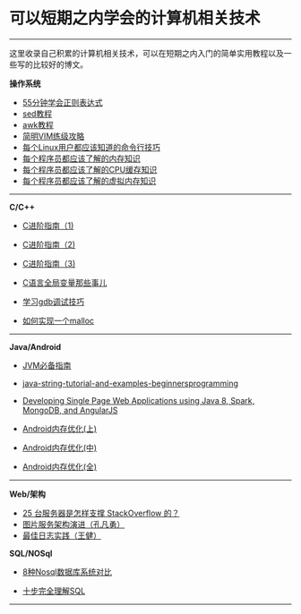 
# 可以短期之内学会的计算机相关技术 #

----------

这里收录自己积累的计算机相关技术，可以在短期之内入门的简单实用教程以及一些写的比较好的博文。

**操作系统**

* [55分钟学会正则表达式](https://github.com/LippiOuYang/practical-computer-skills/blob/master/src/30-minutes-to-learn-regex.md)
* [sed教程](https://github.com/LippiOuYang/practical-computer-skills/blob/master/src/sed.md)
* [awk教程](https://github.com/LippiOuYang/practical-computer-skills/blob/master/src/awk.md)
* [简明VIM练级攻略](https://github.com/LippiOuYang/practical-computer-skills/blob/master/src/vim.md)
* [每个Linux用户都应该知道的命令行技巧](https://github.com/LippiOuYang/practical-computer-skills/blob/master/src/use-linux.md)
* [每个程序员都应该了解的内存知识](https://github.com/LippiOuYang/practical-computer-skills/blob/master/src/memory.md) 
* [每个程序员都应该了解的CPU缓存知识](https://github.com/LippiOuYang/practical-computer-skills/blob/master/src/cpu-cache.md) 
* [每个程序员都应该了解的虚拟内存知识](https://github.com/LippiOuYang/practical-computer-skills/blob/master/src/virtual-memory.md) 

----------------------------------


**C/C++**

* [C进阶指南（1)](https://github.com/LippiOuYang/practical-computer-skills/blob/master/src/c1.md)
* [C进阶指南（2)](https://github.com/LippiOuYang/practical-computer-skills/blob/master/src/c2.md)
* [C进阶指南（3)](https://github.com/LippiOuYang/practical-computer-skills/blob/master/src/c3.md)

* [C语言全局变量那些事儿](https://github.com/LippiOuYang/practical-computer-skills/blob/master/src/c-globle-variable.md)

* [学习gdb调试技巧](https://github.com/hellogcc/100-gdb-tips)
* [如何实现一个malloc](https://github.com/LippiOuYang/practical-computer-skills/blob/master/src/malloc.md)

------------------------------------

**Java/Android**

* [JVM必备指南](https://github.com/LippiOuYang/practical-computer-skills/blob/master/src/jvm.md)
* [java-string-tutorial-and-examples-beginnersprogramming](https://github.com/LippiOuYang/practical-computer-skills/blob/master/src/java-string.md)
* [Developing Single Page Web Applications using Java 8, Spark, MongoDB, and AngularJS](https://github.com/LippiOuYang/practical-computer-skills/blob/master/src/Developing-Single-Page-Web-Applications.md)

* [Android内存优化(上)](https://github.com/LippiOuYang/practical-computer-skills/blob/master/src/android-memory-prof1.md)

* [Android内存优化(中)](https://github.com/LippiOuYang/practical-computer-skills/blob/master/src/android-memory-prof2.md)

* [Android内存优化(全)](https://github.com/LippiOuYang/practical-computer-skills/blob/master/src/android-memory-prof3.md)
 
-----------------------------------

**Web/架构**

* [25 台服务器是怎样支撑 StackOverflow 的？](https://github.com/LippiOuYang/practical-computer-skills/blob/master/src/how-stackoverflow-works.md)
* [图片服务架构演进（孔凡勇）](https://github.com/LippiOuYang/practical-computer-skills/blob/master/src/picture-server.md)
* [最佳日志实践（王健）](https://github.com/LippiOuYang/practical-computer-skills/blob/master/src/logging.md)


**SQL/NOSql**

* [8种Nosql数据库系统对比](https://github.com/LippiOuYang/practical-computer-skills/blob/master/src/nosql.md)

* [十步完全理解SQL](https://github.com/LippiOuYang/practical-computer-skills/blob/master/src/sql.md)

----------------------------------

